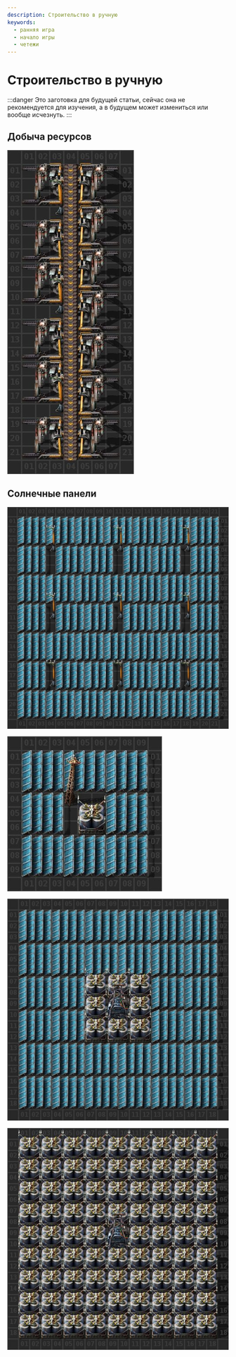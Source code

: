 ```yaml
---
description: Строительство в ручную
keywords:
  - ранняя игра
  - начало игры
  - четежи
---
```


# Строительство в ручную

:::danger
Это заготовка для будущей статьи, сейчас она не рекомендуется для изучения, а в будущем может измениться или вообще исчезнуть.
:::

## Добыча ресурсов

![ddddddddddddddddd](../MiningResources/images/MiningResources.04.jpg)

## Солнечные панели

![dddddddddddddddddd](../PowerProduction/images/SolarPower.01.jpg)

![dddddddddddddddddd](../PowerProduction/images/SolarPower.03.jpg)

![dddddddddddddddddd](../PowerProduction/images/SolarPower.07.jpg)

![dddddddddddddddddd](../PowerProduction/images/SolarPower.08.jpg)
